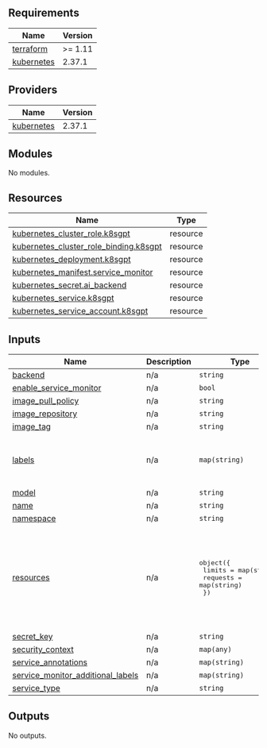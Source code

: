 ## Requirements

| Name | Version |
|------|---------|
| <a name="requirement_terraform"></a> [terraform](#requirement\_terraform) | >= 1.11 |
| <a name="requirement_kubernetes"></a> [kubernetes](#requirement\_kubernetes) | 2.37.1 |

## Providers

| Name | Version |
|------|---------|
| <a name="provider_kubernetes"></a> [kubernetes](#provider\_kubernetes) | 2.37.1 |

## Modules

No modules.

## Resources

| Name | Type |
|------|------|
| [kubernetes_cluster_role.k8sgpt](https://registry.terraform.io/providers/hashicorp/kubernetes/2.37.1/docs/resources/cluster_role) | resource |
| [kubernetes_cluster_role_binding.k8sgpt](https://registry.terraform.io/providers/hashicorp/kubernetes/2.37.1/docs/resources/cluster_role_binding) | resource |
| [kubernetes_deployment.k8sgpt](https://registry.terraform.io/providers/hashicorp/kubernetes/2.37.1/docs/resources/deployment) | resource |
| [kubernetes_manifest.service_monitor](https://registry.terraform.io/providers/hashicorp/kubernetes/2.37.1/docs/resources/manifest) | resource |
| [kubernetes_secret.ai_backend](https://registry.terraform.io/providers/hashicorp/kubernetes/2.37.1/docs/resources/secret) | resource |
| [kubernetes_service.k8sgpt](https://registry.terraform.io/providers/hashicorp/kubernetes/2.37.1/docs/resources/service) | resource |
| [kubernetes_service_account.k8sgpt](https://registry.terraform.io/providers/hashicorp/kubernetes/2.37.1/docs/resources/service_account) | resource |

## Inputs

| Name | Description | Type | Default | Required |
|------|-------------|------|---------|:--------:|
| <a name="input_backend"></a> [backend](#input\_backend) | n/a | `string` | `"openai"` | no |
| <a name="input_enable_service_monitor"></a> [enable\_service\_monitor](#input\_enable\_service\_monitor) | n/a | `bool` | `false` | no |
| <a name="input_image_pull_policy"></a> [image\_pull\_policy](#input\_image\_pull\_policy) | n/a | `string` | `"Always"` | no |
| <a name="input_image_repository"></a> [image\_repository](#input\_image\_repository) | n/a | `string` | `"ghcr.io/k8sgpt-ai/k8sgpt"` | no |
| <a name="input_image_tag"></a> [image\_tag](#input\_image\_tag) | n/a | `string` | `"latest"` | no |
| <a name="input_labels"></a> [labels](#input\_labels) | n/a | `map(string)` | <pre>{<br/>  "app.kubernetes.io/instance": "k8sgpt",<br/>  "app.kubernetes.io/name": "k8sgpt"<br/>}</pre> | no |
| <a name="input_model"></a> [model](#input\_model) | n/a | `string` | `"gpt-3.5-turbo"` | no |
| <a name="input_name"></a> [name](#input\_name) | n/a | `string` | `"k8sgpt"` | no |
| <a name="input_namespace"></a> [namespace](#input\_namespace) | n/a | `string` | `"default"` | no |
| <a name="input_resources"></a> [resources](#input\_resources) | n/a | <pre>object({<br/>    limits = map(string)<br/>    requests = map(string)<br/>  })</pre> | <pre>{<br/>  "limits": {<br/>    "cpu": "1",<br/>    "memory": "512Mi"<br/>  },<br/>  "requests": {<br/>    "cpu": "0.2",<br/>    "memory": "156Mi"<br/>  }<br/>}</pre> | no |
| <a name="input_secret_key"></a> [secret\_key](#input\_secret\_key) | n/a | `string` | n/a | yes |
| <a name="input_security_context"></a> [security\_context](#input\_security\_context) | n/a | `map(any)` | `{}` | no |
| <a name="input_service_annotations"></a> [service\_annotations](#input\_service\_annotations) | n/a | `map(string)` | `{}` | no |
| <a name="input_service_monitor_additional_labels"></a> [service\_monitor\_additional\_labels](#input\_service\_monitor\_additional\_labels) | n/a | `map(string)` | `{}` | no |
| <a name="input_service_type"></a> [service\_type](#input\_service\_type) | n/a | `string` | `"ClusterIP"` | no |

## Outputs

No outputs.
